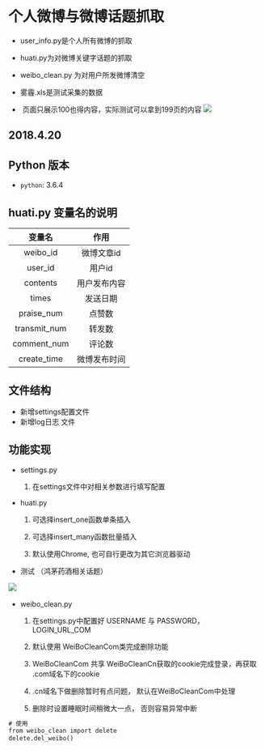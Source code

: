 # 个人微博与微博话题抓取

* user_info.py是个人所有微博的抓取
* huati.py为对微博关键字话题的抓取
* weibo_clean.py  为对用户所发微博清空
* 雾霾.xls是测试采集的数据

*  页面只展示100也得内容，实际测试可以拿到199页的内容
![](https://github.com/duolaAOA/weibo_topic/blob/master/topic.png?raw=true)


## 2018.4.20 
## Python 版本
- `python`: 3.6.4

## huati.py 变量名的说明
|     变量名      |        作用        |
| :-------------: | :----------------: |
|    weibo_id     |      微博文章id  |
|    user_id      |      用户id  |
|    contents     |      用户发布内容 |
|    times        |      发送日期  |
|    praise_num     |    点赞数  |
|    transmit_num |      转发数 |
|    comment_num     |  评论数  |
|    create_time     | 微博发布时间  |


## 文件结构
* 新增settings配置文件
* 新增log日志 文件

## 功能实现

- settings.py

    1. 在settings文件中对相关参数进行填写配置


- huati.py

    1. 可选择insert_one函数单条插入

    2. 可选择insert_many函数批量插入
    
    3. 默认使用Chrome, 也可自行更改为其它浏览器驱动


- 测试 （鸿茅药酒相关话题）

![](https://github.com/duolaAOA/weibo_topic/blob/master/images/topic_test.png?raw=true)
    

- weibo_clean.py

    1. 在settings.py中配置好 USERNAME 与 PASSWORD， LOGIN_URL_COM

    2. 默认使用 WeiBoCleanCom类完成删除功能
    
    3. WeiBoCleanCom 共享 WeiBoCleanCn获取的cookie完成登录，再获取 .com域名下的cookie
    
    4. .cn域名下做删除暂时有点问题， 默认在WeiBoCleanCom中处理
    
    5. 删除时设置睡眠时间稍微大一点， 否则容易异常中断

```python3.6
# 使用
from weibo_clean import delete
delete.del_weibo()

```
